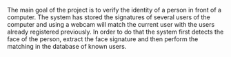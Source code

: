 The main goal of the project is to verify the identity of a person in front of a computer. The system has stored the signatures of several users of the computer and using a webcam will match the current user with the users already registered previously. In order to do that the system first detects the face of the person, extract the face signature and then perform the matching in the database of known users.